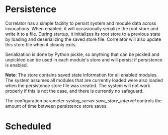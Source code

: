 # Persistence

Correlator has a simple facility to persist system and module data across invocations. When enabled, it will
occasionally serialize the root store and write it to a file. During startup, it initializes its root store to a 
previous state by loading and deserializing the saved store file. Correlator will also update this store file when it
cleanly exits.

Serialization is done by Python pickle, so anything that can be pickled and unpickled can be used in each module's store
and will persist if persistence is enabled.

**Note**: The store contains saved state information for all enabled modules. The system assumes all modules
that are currently loaded were also loaded when the persistence store file was created. The system will not work
properly if this is not the case, and there is currently no safeguard.

The configuration parameter *syslog_server.save_store_interval* controls the amount of time between persistence store
saves.

# Scheduled 